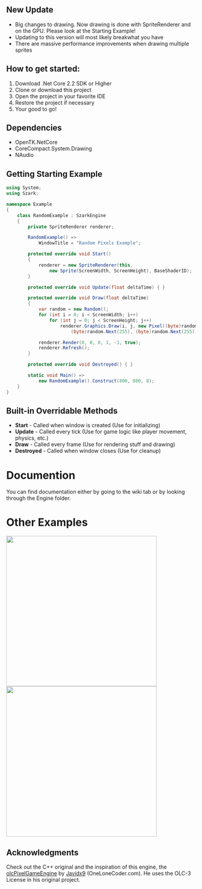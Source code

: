 ## New Update
- Big changes to drawing. Now drawing is done with SpriteRenderer and on the GPU.
Please look at the Starting Example! 
- Updating to this version will most likely breakwhat you have
- There are massive performance improvements when drawing multiple sprites

## How to get started:
1. Download .Net Core 2.2 SDK or Higher
2. Clone or download this project
3. Open the project in your favorite IDE
4. Restore the project if necessary
5. Your good to go!

## Dependencies
* OpenTK.NetCore
* CoreCompact.System.Drawing
* NAudio

## Getting Starting Example
```c#
using System;
using Szark;

namespace Example
{
    class RandomExample : SzarkEngine
    {
        private SpriteRenderer renderer;

        RandomExample() =>
            WindowTitle = "Random Pixels Example";

        protected override void Start()
        {
            renderer = new SpriteRenderer(this, 
                new Sprite(ScreenWidth, ScreenHeight), BaseShaderID);
        }

        protected override void Update(float deltaTime) { }

        protected override void Draw(float deltaTime)
        {
            var random = new Random();
            for (int i = 0; i < ScreenWidth; i++)
                for (int j = 0; j < ScreenHeight; j++)
                    renderer.Graphics.Draw(i, j, new Pixel((byte)random.Next(255),
                        (byte)random.Next(255), (byte)random.Next(255)));

            renderer.Render(0, 0, 0, 1, -1, true);
            renderer.Refresh();
        }

        protected override void Destroyed() { }

        static void Main() => 
            new RandomExample().Construct(800, 800, 8);
    }
}
```
## Built-in Overridable Methods
  * **Start** - Called when window is created (Use for initializing)
  * **Update** - Called every tick (Use for game logic like player movement, physics, etc.)
  * **Draw** - Called every frame (Use for rendering stuff and drawing)
  * **Destroyed** - Called when window closes (Use for cleanup)
  
# Documention
You can find documentation either by going to the wiki tab or
by looking through the Engine folder.

# Other Examples
<img src="https://i.imgur.com/SPTGHfe.gif" width="400"><img src="https://i.imgur.com/sgPtLmT.gif" width="400">

## Acknowledgments

Check out the C++ original and the inspiration of this engine, the [olcPixelGameEngine](https://github.com/OneLoneCoder/olcPixelGameEngine) by [Javidx9](https://www.youtube.com/channel/UC-yuWVUplUJZvieEligKBkA) (OneLoneCoder.com). 
He uses the OLC-3 License in his original project.
